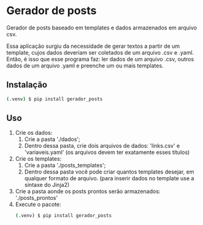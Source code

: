 # Gerador de posts
Gerador de posts baseado em templates e dados armazenados em arquivo csv.

Essa aplicação surgiu da necessidade de gerar textos a partir de um template, cujos dados deveriam ser coletados de um arquivo .csv e .yaml. Então, é isso que esse programa faz: ler dados de um arquivo .csv, outros dados de um arquivo .yaml e preenche um ou mais templates.

## Instalação

```bash
(.venv) $ pip install gerador_posts
```

## Uso

1. Crie os dados:
    1. Crie a pasta './dados';
    1. Dentro dessa pasta, crie dois arquivos de dados: 'links.csv' e 'variaveis.yaml' (os arquivos devem ter exatamente esses títulos)
1. Crie os templates:
    1. Crie a pasta './posts_templates';
    1. Dentro dessa pasta você pode criar quantos templates desejar, em qualquer formato de arquivo. (para inserir dados no template use a sintaxe do Jinja2)
1. Crie a pasta aonde os posts prontos serão armazenados: './posts_prontos'
1. Execute o pacote:
    ```bash
    (.venv) $ pip install gerador_posts
    ```